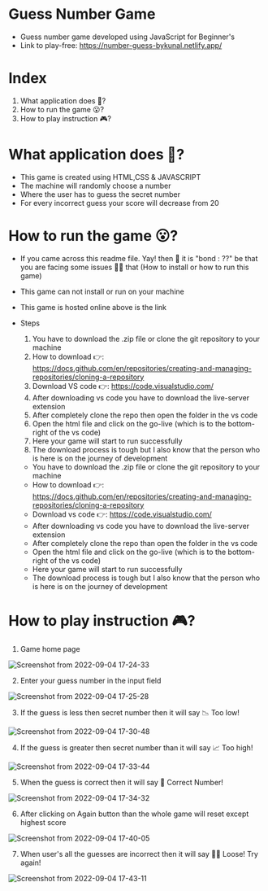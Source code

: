 # Guess Number Game
- Guess number game developed using JavaScript for Beginner's
- Link to play-free: https://number-guess-bykunal.netlify.app/

# Index

 1. What application does 🤔?
 2. How to run the game 😮?
 3. How to play instruction 🎮️?

 # What application does 🤔?

 - This game is created using HTML,CSS & JAVASCRIPT
 - The machine will randomly choose a number
 - Where the user has to guess the secret number 
 - For every incorrect guess your score will decrease from 20

 # How to run the game 😮?

 - If you came across this readme file. Yay! then 💯 it is "bond : ??" be that you are facing some issues 😮‍💨 that (How to install or how to run this game)
 - This game can not install or run on your machine
 - This game is hosted online above is the link 
 - Steps
    
    1. You have to download the .zip file or clone the git repository to your machine
    2. How to download 👉️: https://docs.github.com/en/repositories/creating-and-managing-repositories/cloning-a-repository
    3. Download VS code 👉️: https://code.visualstudio.com/
    4. After downloading vs code you have to download the live-server extension
    5. After completely clone the repo then open the folder in the vs code
    6. Open the html file and click on the go-live (which is to the bottom-right of the vs code)
    7. Here your game will start to run successfully
    8. The download process is tough but I also know that the person who is here is on the journey of development
    
    - You have to download the .zip file or clone the git repository to your machine
    - How to download 👉️: https://docs.github.com/en/repositories/creating-and-managing-repositories/cloning-a-repository
    - Download vs code 👉️: https://code.visualstudio.com/
    - After downloading vs code you have to download the live-server extension
    - After completely clone the repo than open the folder in the vs code
    - Open the html file and click on the go-live (which is to the bottom-right of the vs code)
    - Here your game will start to run successfully
    - The download process is tough but I also know that the person who is here is on the journey of development


# How to play instruction 🎮️?

1. Game home page

![Screenshot from 2022-09-04 17-24-33](https://user-images.githubusercontent.com/86625941/188312986-3c634452-3b21-4b47-a29c-5af6648341b0.png)

2. Enter your guess number in the input field

![Screenshot from 2022-09-04 17-25-28](https://user-images.githubusercontent.com/86625941/188313095-1f19ee2d-bf19-4559-bc07-118e407daa8d.png)

3. If the guess is less then secret number then it will say 📉 Too low!

![Screenshot from 2022-09-04 17-30-48](https://user-images.githubusercontent.com/86625941/188313019-299ba9b2-ce27-4ab6-8887-823335dd1b6a.png)

4. If the guess is greater then secret number than it will say 📈 Too high!

![Screenshot from 2022-09-04 17-33-44](https://user-images.githubusercontent.com/86625941/188313032-274fdf91-2b9f-4f9c-81dd-0fafc0138500.png)

5. When the guess is correct then it will say 🎉 Correct Number! 

![Screenshot from 2022-09-04 17-34-32](https://user-images.githubusercontent.com/86625941/188313147-0fbc05e6-dfaa-40ee-ade9-4413f9f393ee.png)

6. After clicking on Again button than the whole game will reset except highest score

![Screenshot from 2022-09-04 17-40-05](https://user-images.githubusercontent.com/86625941/188313160-cbd4866a-3178-4096-baa1-4dff6cd102d7.png)

7. When user's all the guesses are incorrect then it will say 😮‍💨 Loose! Try again!

![Screenshot from 2022-09-04 17-43-11](https://user-images.githubusercontent.com/86625941/188313175-64f87901-7722-4b86-88bf-481be3b30a1b.png)










